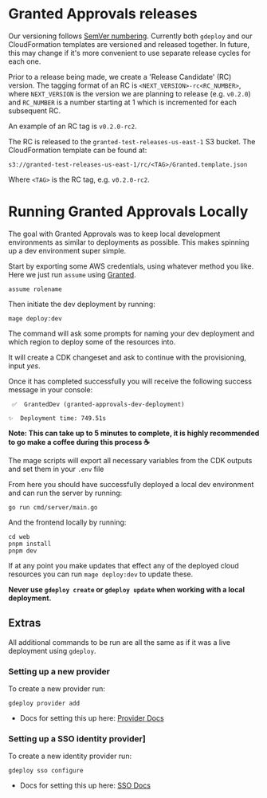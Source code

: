 # Granted Approvals releases

Our versioning follows [SemVer numbering](https://semver.org/). Currently both `gdeploy` and our CloudFormation templates are versioned and released together. In future, this may change if it's more convenient to use separate release cycles for each one.

Prior to a release being made, we create a 'Release Candidate' (RC) version. The tagging format of an RC is `<NEXT_VERSION>-rc<RC_NUMBER>`, where `NEXT_VERSION` is the version we are planning to release (e.g. `v0.2.0`) and `RC_NUMBER` is a number starting at 1 which is incremented for each subsequent RC.

An example of an RC tag is `v0.2.0-rc2`.

The RC is released to the `granted-test-releases-us-east-1` S3 bucket. The CloudFormation template can be found at:

```
s3://granted-test-releases-us-east-1/rc/<TAG>/Granted.template.json
```

Where `<TAG>` is the RC tag, e.g. `v0.2.0-rc2`.


# Running Granted Approvals Locally
The goal with Granted Approvals was to keep local development environments as similar to deployments as possible. This makes spinning up a dev environment super simple.

Start by exporting some AWS credentials, using whatever method you like. Here we just run `assume` using [Granted](https://granted.dev/).
```
assume rolename
```


Then initiate the dev deployment by running: 
```
mage deploy:dev
```
The command will ask some prompts for naming your dev deployment and which region to deploy some of the resources into.

It will create a CDK changeset and ask to continue with the provisioning, input _yes_.

Once it has completed successfully you will receive the following success message in your console:
```
 ✅  GrantedDev (granted-approvals-dev-deployment)

✨  Deployment time: 749.51s
```
**Note: This can take up to 5 minutes to complete, it is highly recommended to go make a coffee during this process ☕**

The mage scripts will export all necessary variables from the CDK outputs and set them in your `.env` file

From here you should have successfully deployed a local dev environment and can run the server by running:
```
go run cmd/server/main.go
```
And the frontend locally by running:
```
cd web
pnpm install
pnpm dev
```

If at any point you make updates that effect any of the deployed cloud resources you can run `mage deploy:dev` to update these. 

**Never use `gdeploy create` or `gdeploy update` when working with a local deployment.**

## Extras
All additional commands to be run are all the same as if it was a live deployment using `gdeploy`.
### Setting up a new provider
To create a new provider run:
```
gdeploy provider add
```
- Docs for setting this up here: [Provider Docs](https://docs.commonfate.io/granted-approvals/providers/introduction)
### Setting up a SSO identity provider]
To create a new identity provider run:
```
gdeploy sso configure
```
- Docs for setting this up here: [SSO Docs](https://docs.commonfate.io/granted-approvals/sso/introduction)